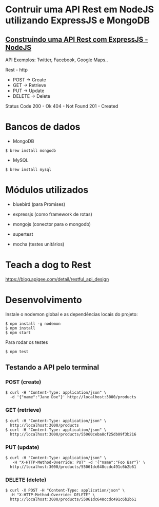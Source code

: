 # Contruir uma API Rest em NodeJS utilizando ExpressJS e MongoDB
## [Construindo uma API Rest com ExpressJS - NodeJS](https://www.eventials.com/wbruno.moraes/construindo-uma-api-rest-com-expressjs-nodejs-2/)


API
Exemplos: Twitter, Facebook, Google Maps..

Rest - http
* POST -> Create
* GET -> Retrieve
* PUT -> Update
* DELETE -> Delete

Status Code
200 - Ok
404 - Not Found
201 - Created

# Bancos de dados
* MongoDB
```
$ brew install mongodb
```
* MySQL
```
$ brew install mysql
```

# Módulos utilizados
* bluebird (para Promises)
* expressjs (como framework de rotas)
* mongojs (conector para o mongodb)

* supertest
* mocha (testes unitários)

# Teach a dog to Rest
https://blog.apigee.com/detail/restful_api_design



# Desenvolvimento

Instale o nodemon global e as dependências locais do projeto:

```
$ npm install -g nodemon
$ npm install
$ npm start
```

Para rodar os testes
```
$ npm test
```

## Testando a API pelo terminal

### POST (create)
```
$ curl -H "Content-Type: application/json" \
  -d '{"name":"Jane Doe"}' http://localhost:3000/products
```

### GET (retrieve)
```
$ curl -H "Content-Type: application/json" \
  http://localhost:3000/products
$ curl -H "Content-Type: application/json" \
  http://localhost:3000/products/55060ceba8cf25db09f3b216
```

### PUT (update)
```
$ curl -H "Content-Type: application/json" \
   -H "X-HTTP-Method-Override: PUT" -d '{"name":"Foo Bar"}' \
  http://localhost:3000/products/55061dc648ccdc491c6b2b61
```

### DELETE (delete)
```
$ curl -X POST -H "Content-Type: application/json" \
  -H "X-HTTP-Method-Override: DELETE" \
  http://localhost:3000/products/55061dc648ccdc491c6b2b61
```

